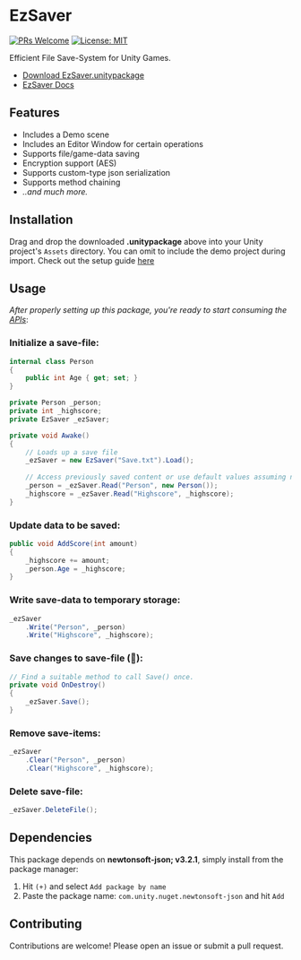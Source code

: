 # EzSaver 
[![PRs Welcome](https://img.shields.io/badge/PRs-welcome-blue)](http://makeapullrequest.com) [![License: MIT](https://img.shields.io/badge/License-MIT-blue)](https://github.com/ebukaracer/ebukaracer/blob/ebukaracer-resources/LICENSE.md)

Efficient File Save-System for Unity Games.
- [Download EzSaver.unitypackage](https://github.com/ebukaracer/EzUnityUtils/releases)
- [EzSaver Docs](https://github.com/ebukaracer/EzUnityUtils/blob/pkg-EzSaver/DOCS.md)

## Features
- Includes a Demo scene
- Includes an Editor Window for certain operations
- Supports file/game-data saving
- Encryption support (AES)
- Supports custom-type json serialization
- Supports method chaining
- *..and much more.*

## Installation
Drag and drop the downloaded **.unitypackage** above into your Unity project's `Assets` directory. You can omit to include the demo project during import. Check out the setup guide [here](https://github.com/ebukaracer/EzUnityUtils/blob/main/SETUPGUIDE.md)

## Usage
*After properly setting up this package, you're ready to start consuming the [APIs](https://github.com/ebukaracer/EzUnityUtils/blob/pkg-EzSaver/DOCS.md#public-apis)*:

### Initialize a save-file:
``` csharp
internal class Person  
{  
    public int Age { get; set; }  
}

private Person _person;
private int _highscore;
private EzSaver _ezSaver;

private void Awake()  
{
	// Loads up a save file
	_ezSaver = new EzSaver("Save.txt").Load();
	
	// Access previously saved content or use default values assuming not available:
	_person = _ezSaver.Read("Person", new Person());
	_highscore = _ezSaver.Read("Highscore", _highscore);
}
```

### Update data to be saved: 
``` csharp
public void AddScore(int amount)  
{
	_highscore += amount;  
	_person.Age = _highscore;
}
```

### Write save-data to temporary storage:
``` csharp
_ezSaver  
    .Write("Person", _person)  
    .Write("Highscore", _highscore);
```

### Save changes to save-file (📌):
``` csharp
// Find a suitable method to call Save() once.
private void OnDestroy()  
{
	_ezSaver.Save();
}
```

### Remove save-items:
``` csharp
_ezSaver  
    .Clear("Person", _person)  
    .Clear("Highscore", _highscore);
```

### Delete save-file:
``` csharp
_ezSaver.DeleteFile();
```

## Dependencies
This package depends on **newtonsoft-json; v3.2.1**, simply install from the package manager:
1. Hit `(+)` and select `Add package by name` 
2. Paste the package name: `com.unity.nuget.newtonsoft-json` and hit `Add`

## Contributing  
Contributions are welcome! Please open an issue or submit a pull request.